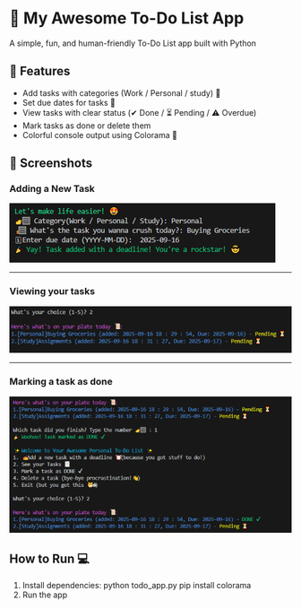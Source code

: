 # 🎯 My Awesome To-Do List App

A simple, fun, and human-friendly To-Do List app built with Python

## 🔸 Features
- Add tasks with categories (Work / Personal / study) 📃
- Set due dates for tasks 📅
- View tasks with clear status (✔ Done / ⏳ Pending / ⚠ Overdue)
- Mark tasks as done or delete them
- Colorful console output using Colorama 🎨

## 📸 Screenshots

### Adding a New Task
![Add Task](Screenshots/Adding_Task.png)

----

### Viewing your tasks
![Show Tasks](Screenshots/Seeing_our_tasks.png)

----

### Marking a task as done
![Mark Done](Screenshots/Task_status.png)

## How to Run 💻
1. Install dependencies:
    python todo_app.py
    pip install colorama
2. Run the app